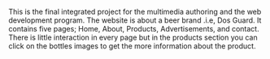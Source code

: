 This is the final integrated project for the multimedia authoring and the web development program.
The website is about a beer brand .i.e, Dos Guard.
It contains five pages; Home, About, Products, Advertisements, and contact.
There is little interaction in every page but in the products section you can click on the bottles images to get the more information about the product.